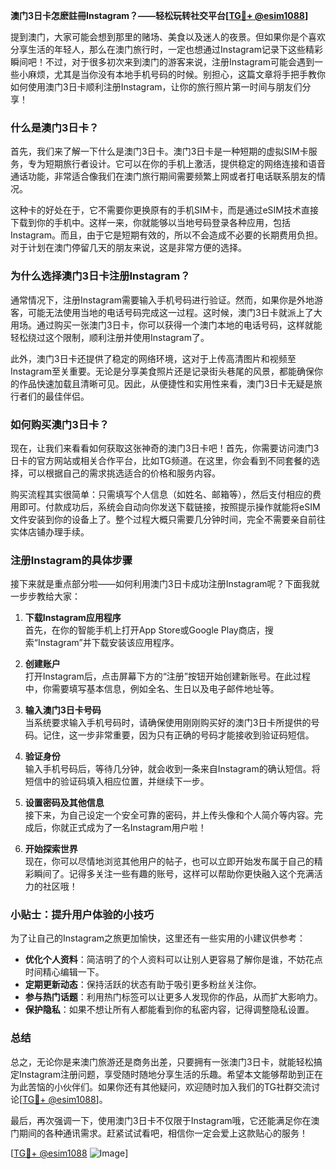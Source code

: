 **澳门3日卡怎麽註冊Instagram？——轻松玩转社交平台[[TG💪+ @esim1088](https://t.me/s/esim1088)]**

提到澳门，大家可能会想到那里的赌场、美食以及迷人的夜景。但如果你是个喜欢分享生活的年轻人，那么在澳门旅行时，一定也想通过Instagram记录下这些精彩瞬间吧！不过，对于很多初次来到澳门的游客来说，注册Instagram可能会遇到一些小麻烦，尤其是当你没有本地手机号码的时候。别担心，这篇文章将手把手教你如何使用澳门3日卡顺利注册Instagram，让你的旅行照片第一时间与朋友们分享！

### 什么是澳门3日卡？

首先，我们来了解一下什么是澳门3日卡。澳门3日卡是一种短期的虚拟SIM卡服务，专为短期旅行者设计。它可以在你的手机上激活，提供稳定的网络连接和语音通话功能，非常适合像我们在澳门旅行期间需要频繁上网或者打电话联系朋友的情况。

这种卡的好处在于，它不需要你更换原有的手机SIM卡，而是通过eSIM技术直接下载到你的手机中。这样一来，你就能够以当地号码登录各种应用，包括Instagram。而且，由于它是短期有效的，所以不会造成不必要的长期费用负担。对于计划在澳门停留几天的朋友来说，这是非常方便的选择。

### 为什么选择澳门3日卡注册Instagram？

通常情况下，注册Instagram需要输入手机号码进行验证。然而，如果你是外地游客，可能无法使用当地的电话号码完成这一过程。这时候，澳门3日卡就派上了大用场。通过购买一张澳门3日卡，你可以获得一个澳门本地的电话号码，这样就能轻松绕过这个限制，顺利注册并使用Instagram了。

此外，澳门3日卡还提供了稳定的网络环境，这对于上传高清图片和视频至Instagram至关重要。无论是分享美食照片还是记录街头巷尾的风景，都能确保你的作品快速加载且清晰可见。因此，从便捷性和实用性来看，澳门3日卡无疑是旅行者们的最佳伴侣。

### 如何购买澳门3日卡？

现在，让我们来看看如何获取这张神奇的澳门3日卡吧！首先，你需要访问澳门3日卡的官方网站或相关合作平台，比如TG频道。在这里，你会看到不同套餐的选择，可以根据自己的需求挑选适合的价格和服务内容。

购买流程其实很简单：只需填写个人信息（如姓名、邮箱等），然后支付相应的费用即可。付款成功后，系统会自动向你发送下载链接，按照提示操作就能将eSIM文件安装到你的设备上了。整个过程大概只需要几分钟时间，完全不需要亲自前往实体店铺办理手续。

### 注册Instagram的具体步骤

接下来就是重点部分啦——如何利用澳门3日卡成功注册Instagram呢？下面我就一步步教给大家：

1. **下载Instagram应用程序**  
   首先，在你的智能手机上打开App Store或Google Play商店，搜索“Instagram”并下载安装该应用程序。

2. **创建账户**  
   打开Instagram后，点击屏幕下方的“注册”按钮开始创建新账号。在此过程中，你需要填写基本信息，例如全名、生日以及电子邮件地址等。

3. **输入澳门3日卡号码**  
   当系统要求输入手机号码时，请确保使用刚刚购买好的澳门3日卡所提供的号码。记住，这一步非常重要，因为只有正确的号码才能接收到验证码短信。

4. **验证身份**  
   输入手机号码后，等待几分钟，就会收到一条来自Instagram的确认短信。将短信中的验证码填入相应位置，并继续下一步。

5. **设置密码及其他信息**  
   接下来，为自己设定一个安全可靠的密码，并上传头像和个人简介等内容。完成后，你就正式成为了一名Instagram用户啦！

6. **开始探索世界**  
   现在，你可以尽情地浏览其他用户的帖子，也可以立即开始发布属于自己的精彩瞬间了。记得多关注一些有趣的账号，这样可以帮助你更快融入这个充满活力的社区哦！

### 小贴士：提升用户体验的小技巧

为了让自己的Instagram之旅更加愉快，这里还有一些实用的小建议供参考：

- **优化个人资料**：简洁明了的个人资料可以让别人更容易了解你是谁，不妨花点时间精心编辑一下。
- **定期更新动态**：保持活跃的状态有助于吸引更多粉丝关注你。
- **参与热门话题**：利用热门标签可以让更多人发现你的作品，从而扩大影响力。
- **保护隐私**：如果不想让所有人都能看到你的私密内容，记得调整隐私设置。

### 总结

总之，无论你是来澳门旅游还是商务出差，只要拥有一张澳门3日卡，就能轻松搞定Instagram注册问题，享受随时随地分享生活的乐趣。希望本文能够帮助到正在为此苦恼的小伙伴们。如果你还有其他疑问，欢迎随时加入我们的TG社群交流讨论[[TG💪+ @esim1088](https://t.me/s/esim1088)]。

最后，再次强调一下，使用澳门3日卡不仅限于Instagram哦，它还能满足你在澳门期间的各种通讯需求。赶紧试试看吧，相信你一定会爱上这款贴心的服务！

[[TG💪+ @esim1088](https://t.me/s/esim1088) ![Image](https://i.postimg.cc/4NQfJmqS/Snipaste-2025-05-13-00-14-12.png)]